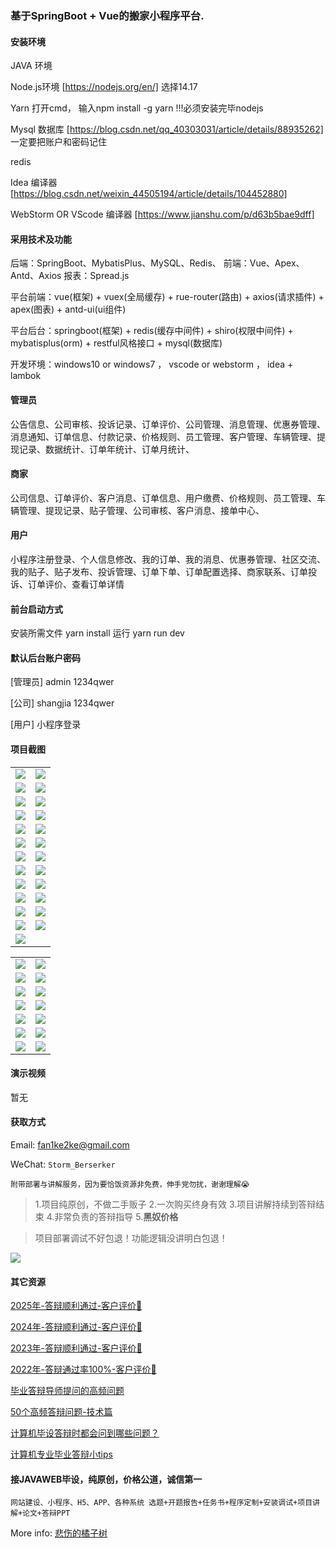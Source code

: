 ### 基于SpringBoot + Vue的搬家小程序平台.

#### 安装环境

JAVA 环境 

Node.js环境 [https://nodejs.org/en/] 选择14.17

Yarn 打开cmd， 输入npm install -g yarn !!!必须安装完毕nodejs

Mysql 数据库 [https://blog.csdn.net/qq_40303031/article/details/88935262] 一定要把账户和密码记住

redis

Idea 编译器 [https://blog.csdn.net/weixin_44505194/article/details/104452880]

WebStorm OR VScode 编译器 [https://www.jianshu.com/p/d63b5bae9dff]

#### 采用技术及功能

后端：SpringBoot、MybatisPlus、MySQL、Redis、
前端：Vue、Apex、Antd、Axios
报表：Spread.js

平台前端：vue(框架) + vuex(全局缓存) + rue-router(路由) + axios(请求插件) + apex(图表)  + antd-ui(ui组件)

平台后台：springboot(框架) + redis(缓存中间件) + shiro(权限中间件) + mybatisplus(orm) + restful风格接口 + mysql(数据库)

开发环境：windows10 or windows7 ， vscode or webstorm ， idea + lambok

#### 管理员
公告信息、公司审核、投诉记录、订单评价、公司管理、消息管理、优惠券管理、消息通知、订单信息、付款记录、价格规则、员工管理、客户管理、车辆管理、提现记录、数据统计、订单年统计、订单月统计、

#### 商家
公司信息、订单评价、客户消息、订单信息、用户缴费、价格规则、员工管理、车辆管理、提现记录、贴子管理、公司审核、客户消息、接单中心、

#### 用户
小程序注册登录、个人信息修改、我的订单、我的消息、优惠券管理、社区交流、我的贴子、贴子发布、投诉管理、订单下单、订单配置选择、商家联系、订单投诉、订单评价、查看订单详情


#### 前台启动方式
安装所需文件 yarn install 
运行 yarn run dev

#### 默认后台账户密码
[管理员]
admin
1234qwer

[公司]
shangjia
1234qwer

[用户]
小程序登录

#### 项目截图

|  |  |
|---------------------|---------------------|
| ![](https://fank-bucket-oss.oss-cn-beijing.aliyuncs.com/img/1737813745885.png) | ![](https://fank-bucket-oss.oss-cn-beijing.aliyuncs.com/img/1737813533972.png) |
| ![](https://fank-bucket-oss.oss-cn-beijing.aliyuncs.com/img/1737813738810.png) | ![](https://fank-bucket-oss.oss-cn-beijing.aliyuncs.com/img/1737813952346.png) |
| ![](https://fank-bucket-oss.oss-cn-beijing.aliyuncs.com/img/1737813705802.png) | ![](https://fank-bucket-oss.oss-cn-beijing.aliyuncs.com/img/1737813943403.png) |
| ![](https://fank-bucket-oss.oss-cn-beijing.aliyuncs.com/img/1737813698710.png) | ![](https://fank-bucket-oss.oss-cn-beijing.aliyuncs.com/img/1737813936267.png) |
| ![](https://fank-bucket-oss.oss-cn-beijing.aliyuncs.com/img/1737813673533.png) | ![](https://fank-bucket-oss.oss-cn-beijing.aliyuncs.com/img/1737813926597.png) |
| ![](https://fank-bucket-oss.oss-cn-beijing.aliyuncs.com/img/1737813660252.png) | ![](https://fank-bucket-oss.oss-cn-beijing.aliyuncs.com/img/1737813911850.png) |
| ![](https://fank-bucket-oss.oss-cn-beijing.aliyuncs.com/img/1737813654516.png) | ![](https://fank-bucket-oss.oss-cn-beijing.aliyuncs.com/img/1737813901437.png) |
| ![](https://fank-bucket-oss.oss-cn-beijing.aliyuncs.com/img/1737813645772.png) | ![](https://fank-bucket-oss.oss-cn-beijing.aliyuncs.com/img/1737813830292.png) |
| ![](https://fank-bucket-oss.oss-cn-beijing.aliyuncs.com/img/1737813629514.png) | ![](https://fank-bucket-oss.oss-cn-beijing.aliyuncs.com/img/1737813817458.png) |
| ![](https://fank-bucket-oss.oss-cn-beijing.aliyuncs.com/img/1737813623211.png) | ![](https://fank-bucket-oss.oss-cn-beijing.aliyuncs.com/img/1737813766202.png) |
| ![](https://fank-bucket-oss.oss-cn-beijing.aliyuncs.com/img/1737813616836.png) | ![](https://fank-bucket-oss.oss-cn-beijing.aliyuncs.com/img/1737813758441.png) |
| ![](https://fank-bucket-oss.oss-cn-beijing.aliyuncs.com/img/1737813610452.png) | ![](https://fank-bucket-oss.oss-cn-beijing.aliyuncs.com/img/1737813752284.png) |
| ![](https://fank-bucket-oss.oss-cn-beijing.aliyuncs.com/img/1737813600962.png) |  |


|  |  |
|---------------------|---------------------|
| ![](https://fank-bucket-oss.oss-cn-beijing.aliyuncs.com/img/1737814147006.png) | ![](https://fank-bucket-oss.oss-cn-beijing.aliyuncs.com/img/1737814067495.png) |
| ![](https://fank-bucket-oss.oss-cn-beijing.aliyuncs.com/img/1737814140870.png) | ![](https://fank-bucket-oss.oss-cn-beijing.aliyuncs.com/img/1737814048550.png) |
| ![](https://fank-bucket-oss.oss-cn-beijing.aliyuncs.com/img/1737814125712.png) | ![](https://fank-bucket-oss.oss-cn-beijing.aliyuncs.com/img/1737814042008.png) |
| ![](https://fank-bucket-oss.oss-cn-beijing.aliyuncs.com/img/1737814116311.png) | ![](https://fank-bucket-oss.oss-cn-beijing.aliyuncs.com/img/1737814023862.png) |
| ![](https://fank-bucket-oss.oss-cn-beijing.aliyuncs.com/img/1737814107246.png) | ![](https://fank-bucket-oss.oss-cn-beijing.aliyuncs.com/img/1737814015070.png) |
| ![](https://fank-bucket-oss.oss-cn-beijing.aliyuncs.com/img/1737814098008.png) | ![](https://fank-bucket-oss.oss-cn-beijing.aliyuncs.com/img/1737814002639.png) |
| ![](https://fank-bucket-oss.oss-cn-beijing.aliyuncs.com/img/1737814082391.png) | ![](https://fank-bucket-oss.oss-cn-beijing.aliyuncs.com/img/1737814155847.png) |

#### 演示视频

暂无

#### 获取方式

Email: fan1ke2ke@gmail.com

WeChat: `Storm_Berserker`

`附带部署与讲解服务，因为要恰饭资源非免费，伸手党勿扰，谢谢理解😭`

> 1.项目纯原创，不做二手贩子 2.一次购买终身有效 3.项目讲解持续到答辩结束 4.非常负责的答辩指导 5.**黑奴价格**

> 项目部署调试不好包退！功能逻辑没讲明白包退！

![](https://fank-bucket-oss.oss-cn-beijing.aliyuncs.com/work/936e9baf53eb9a217af4f89c616dc19.png)

#### 其它资源

[2025年-答辩顺利通过-客户评价🍜](https://berserker287.github.io/2025/06/18/2025%E5%B9%B4%E7%AD%94%E8%BE%A9%E9%A1%BA%E5%88%A9%E9%80%9A%E8%BF%87/)

[2024年-答辩顺利通过-客户评价👻](https://berserker287.github.io/2024/06/06/2024%E5%B9%B4%E7%AD%94%E8%BE%A9%E9%A1%BA%E5%88%A9%E9%80%9A%E8%BF%87/)

[2023年-答辩顺利通过-客户评价🐢](https://berserker287.github.io/2023/06/14/2023%E5%B9%B4%E7%AD%94%E8%BE%A9%E9%A1%BA%E5%88%A9%E9%80%9A%E8%BF%87/)

[2022年-答辩通过率100%-客户评价🐣](https://berserker287.github.io/2022/05/25/%E9%A1%B9%E7%9B%AE%E4%BA%A4%E6%98%93%E8%AE%B0%E5%BD%95/)

[毕业答辩导师提问的高频问题](https://berserker287.github.io/2023/06/13/%E6%AF%95%E4%B8%9A%E7%AD%94%E8%BE%A9%E5%AF%BC%E5%B8%88%E6%8F%90%E9%97%AE%E7%9A%84%E9%AB%98%E9%A2%91%E9%97%AE%E9%A2%98/)

[50个高频答辩问题-技术篇](https://berserker287.github.io/2023/06/13/50%E4%B8%AA%E9%AB%98%E9%A2%91%E7%AD%94%E8%BE%A9%E9%97%AE%E9%A2%98-%E6%8A%80%E6%9C%AF%E7%AF%87/)

[计算机毕设答辩时都会问到哪些问题？](https://www.zhihu.com/question/31020988)

[计算机专业毕业答辩小tips](https://zhuanlan.zhihu.com/p/145911029)

#### 接JAVAWEB毕设，纯原创，价格公道，诚信第一

`网站建设、小程序、H5、APP、各种系统 选题+开题报告+任务书+程序定制+安装调试+项目讲解+论文+答辩PPT`

More info: [悲伤的橘子树](https://berserker287.github.io/)
